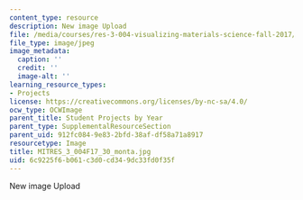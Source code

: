 ```yaml
---
content_type: resource
description: New image Upload
file: /media/courses/res-3-004-visualizing-materials-science-fall-2017/6c9225f6b061c3d0cd349dc33fd0f35f_MITRES_3_004F17_30_monta.jpg
file_type: image/jpeg
image_metadata:
  caption: ''
  credit: ''
  image-alt: ''
learning_resource_types:
- Projects
license: https://creativecommons.org/licenses/by-nc-sa/4.0/
ocw_type: OCWImage
parent_title: Student Projects by Year
parent_type: SupplementalResourceSection
parent_uid: 912fc084-9e83-2bfd-38af-df58a71a8917
resourcetype: Image
title: MITRES_3_004F17_30_monta.jpg
uid: 6c9225f6-b061-c3d0-cd34-9dc33fd0f35f
---
```

New image Upload